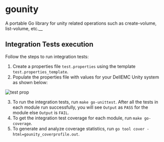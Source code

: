 # gounity
A portable Go library for unity related operations such as create-volume, list-volume, etc.__

## Integration Tests execution
Follow the steps to run integration tests:
1. Create a properties file `test.properties` using the template `test.properties_template`.
2. Populate the properties file with values for your DellEMC Unity system as shown below: 

  ![test prop](https://user-images.githubusercontent.com/92028646/161708153-f3e1fb38-2e2d-4ca0-9796-fc61a181cb9f.JPG)

3. To run the integration tests, run `make go-unittest`. After all the tests in each module run successfully, you will see `Output` as `PASS` for the module else `Output` is `FAIL`.
4. To get the integration test coverage for each module, run `make go-coverage`.
5. To generate and analyze coverage statistics, run `go tool cover -html=gounity_coverprofile.out`.
